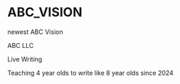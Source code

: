 # ABC_VISION
newest ABC Vision

ABC LLC

Live Writing

Teaching 4 year olds to write like 8 year olds since 2024
